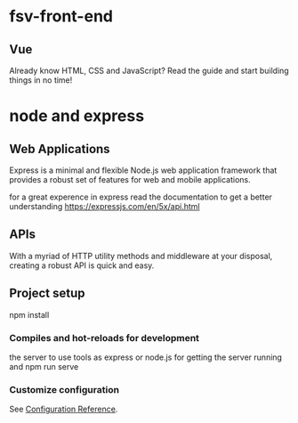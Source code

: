 # fsv-front-end

## Vue 
Already know HTML, CSS and JavaScript? Read the guide and start building things in no time!

# node and express
## Web Applications
Express is a minimal and flexible Node.js web application framework that provides a robust set of features for web and mobile applications.

for a great experence in express read the documentation to get a better understanding
https://expressjs.com/en/5x/api.html

## APIs
With a myriad of HTTP utility methods and middleware at your disposal, creating a robust API is quick and easy.

## Project setup

npm install


### Compiles and hot-reloads for development

the server to use tools as express or node.js for getting the server running and npm run serve

### Customize configuration
See [Configuration Reference](https://cli.vuejs.org/config/).
